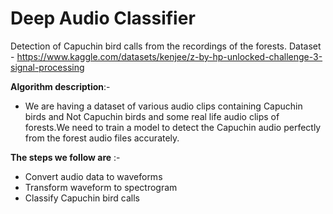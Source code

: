 # Deep Audio Classifier
Detection of Capuchin bird calls from the recordings of the forests.
Dataset - https://www.kaggle.com/datasets/kenjee/z-by-hp-unlocked-challenge-3-signal-processing

**Algorithm description**:-

*   We are having a dataset of various audio clips containing Capuchin birds and Not Capuchin birds and some real life audio clips of forests.We need to train a model to detect the Capuchin audio perfectly from the forest audio files accurately.



**The steps we follow are** :-



*   Convert audio data to waveforms
*   Transform waveform to spectrogram
*   Classify Capuchin bird calls
